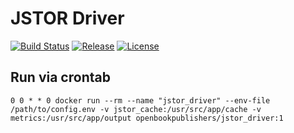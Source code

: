 # JSTOR Driver
[![Build Status](https://travis-ci.org/hirmeos/jstor_driver.svg?branch=master)](https://travis-ci.org/hirmeos/jstor_driver) [![Release](https://img.shields.io/github/release/hirmeos/jstor_driver.svg?colorB=58839b)](https://github.com/hirmeos/jstor_driver/releases) [![License](https://img.shields.io/github/license/hirmeos/jstor_driver.svg?colorB=ff0000)](https://github.com/hirmeos/jstor_driver/blob/master/LICENSE)

## Run via crontab
```
0 0 * * 0 docker run --rm --name "jstor_driver" --env-file /path/to/config.env -v jstor_cache:/usr/src/app/cache -v metrics:/usr/src/app/output openbookpublishers/jstor_driver:1
```
